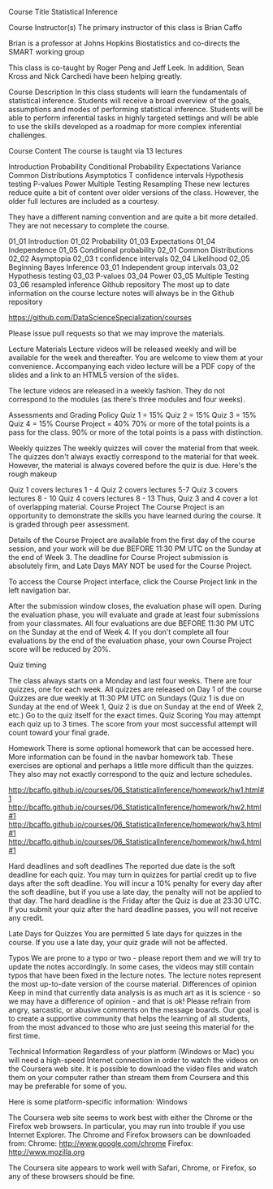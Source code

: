 
Course Title
Statistical Inference

Course Instructor(s)
The primary instructor of this class is Brian Caffo

Brian is a professor at Johns Hopkins Biostatistics and co-directs the SMART working group

This class is co-taught by Roger Peng and Jeff Leek. In addition, Sean Kross and Nick Carchedi have been helping greatly.

Course Description
In this class students will learn the fundamentals of statistical inference. Students will receive a broad overview of the goals, assumptions and modes of performing statistical inference. Students will be able to perform inferential tasks in highly targeted settings and will be able to use the skills developed as a roadmap for more complex inferential challenges.

Course Content
The course is taught via 13 lectures

Introduction
Probability
Conditional Probability
Expectations
Variance
Common Distributions
Asymptotics
T confidence intervals
Hypothesis testing
P-values
Power
Multiple Testing
Resampling
These new lectures reduce quite a bit of content over older versions of the class. However, the older full lectures are included as a courtesy.

They have a different naming convention and are quite a bit more detailed. They are not necessary to complete the course.

01_01 Introduction
01_02 Probability
01_03 Expectations
01_04 Independence
01_05 Conditional probability
02_01 Common Distributions
02_02 Asymptopia
02_03 t confidence intervals
02_04 Likelihood
02_05 Beginning Bayes Inference
03_01 Independent group intervals
03_02 Hypothesis testing
03_03 P-values
03_04 Power
03_05 Multiple Testing
03_06 resampled inference
Github repository
The most up to date information on the course lecture notes will always be in the Github repository

https://github.com/DataScienceSpecialization/courses

Please issue pull requests so that we may improve the materials.

Lecture Materials
Lecture videos will be released weekly and will be available for the week and thereafter. You are welcome to view them at your convenience. Accompanying each video lecture will be a PDF copy of the slides and a link to an HTML5 version of the slides.

The lecture videos are released in a weekly fashion. They do not correspond to the modules (as there's three modules and four weeks).

Assessments and Grading Policy
Quiz 1 = 15%
Quiz 2 = 15%
Quiz 3 = 15%
Quiz 4 = 15%
Course Project = 40%
70% or more of the total points is a pass for the class. 90% or more of the total points is a pass with distinction.

Weekly quizzes
The weekly quizzes will cover the material from that week. The quizzes don't always exactly correspond to the material for that week. However, the material is always covered before the quiz is due. Here's the rough makeup

Quiz 1 covers lectures 1 - 4
Quiz 2 covers lectures 5-7
Quiz 3 covers lectures 8 - 10
Quiz 4 covers lectures 8 - 13
Thus, Quiz 3 and 4 cover a lot of overlapping material.
Course Project
The Course Project is an opportunity to demonstrate the skills you have learned during the course. It is graded through peer assessment.

Details of the Course Project are available from the first day of the course session, and your work will be due BEFORE 11:30 PM UTC on the Sunday at the end of Week 3. The deadline for Course Project submission is absolutely firm, and Late Days MAY NOT be used for the Course Project.

To access the Course Project interface, click the Course Project link in the left navigation bar.

After the submission window closes, the evaluation phase will open. During the evaluation phase, you will evaluate and grade at least four submissions from your classmates. All four evaluations are due BEFORE 11:30 PM UTC on the Sunday at the end of Week 4. If you don't complete all four evaluations by the end of the evaluation phase, your own Course Project score will be reduced by 20%.



Quiz timing

The class always starts on a Monday and last four weeks.
There are four quizzes, one for each week.
All quizzes are released on Day 1 of the course
Quizzes are due weekly at 11:30 PM UTC on Sundays (Quiz 1 is due on Sunday at the end of Week 1, Quiz 2 is due on Sunday at the end of Week 2, etc.)
Go to the quiz itself for the exact times.
Quiz Scoring
You may attempt each quiz up to 3 times. The score from your most successful attempt will count toward your final grade.


Homework
There is some optional homework that can be accessed here. More information can be found in the navbar homework tab. These exercises are optional and perhaps a little more difficult than the quizzes. They also may not exactly correspond to the quiz and lecture schedules.

http://bcaffo.github.io/courses/06_StatisticalInference/homework/hw1.html#1 
http://bcaffo.github.io/courses/06_StatisticalInference/homework/hw2.html#1
http://bcaffo.github.io/courses/06_StatisticalInference/homework/hw3.html#1
http://bcaffo.github.io/courses/06_StatisticalInference/homework/hw4.html#1

Hard deadlines and soft deadlines
The reported due date is the soft deadline for each quiz. You may turn in quizzes for partial credit up to five days after the soft deadline. You will incur a 10% penalty for every day after the soft deadline, but if you use a late day, the penalty will not be applied to that day. The hard deadline is the Friday after the Quiz is due at 23:30 UTC. If you submit your quiz after the hard deadline passes, you will not receive any credit.

Late Days for Quizzes
You are permitted 5 late days for quizzes in the course. If you use a late day, your quiz grade will not be affected.

Typos
We are prone to a typo or two - please report them and we will try
to update the notes accordingly. In some cases, the videos may
still contain typos that have been fixed in the lecture notes. The
lecture notes represent the most up-to-date version of the course
material.
Differences of opinion
Keep in mind that currently data analysis is as much art as it is science - so we may have a difference of opinion - and that is ok! Please refrain from angry, sarcastic, or abusive comments on the message boards. Our goal is to create a supportive community that helps the learning of all students, from the most advanced to those who are just seeing this material for the first time.

Technical Information
Regardless of your platform (Windows or Mac) you will need a high-speed Internet connection in order to watch the videos on the Coursera web site. It is possible to download the video files and watch them on your computer rather than stream them from Coursera and this may be preferable for some of you.

Here is some platform-specific information:
Windows

The Coursera web site seems to work best with either the Chrome or the Firefox web browsers. In particular, you may run into trouble if you use Internet Explorer. The Chrome and Firefox browsers can be downloaded from: Chrome: http://www.google.com/chrome Firefox: http://www.mozilla.org



The Coursera site appears to work well with Safari, Chrome, or Firefox, so any of these browsers should be fine.
